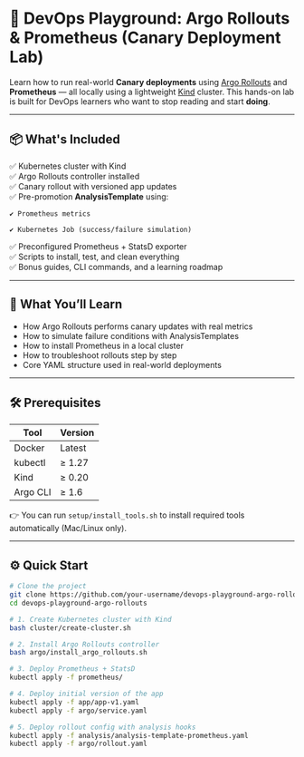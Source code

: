 # 🚀 DevOps Playground: Argo Rollouts & Prometheus (Canary Deployment Lab)

Learn how to run real-world **Canary deployments** using [Argo Rollouts](https://argo-rollouts.readthedocs.io/) and **Prometheus** — all locally using a lightweight [Kind](https://kind.sigs.k8s.io/) cluster. This hands-on lab is built for DevOps learners who want to stop reading and start **doing**.

---

## 📦 What's Included

✅ Kubernetes cluster with Kind  
✅ Argo Rollouts controller installed  
✅ Canary rollout with versioned app updates  
✅ Pre-promotion **AnalysisTemplate** using:

    ✔️ Prometheus metrics
  
    ✔️ Kubernetes Job (success/failure simulation)
  
✅ Preconfigured Prometheus + StatsD exporter  
✅ Scripts to install, test, and clean everything  
✅ Bonus guides, CLI commands, and a learning roadmap  

---

## 🧠 What You’ll Learn

- How Argo Rollouts performs canary updates with real metrics
- How to simulate failure conditions with AnalysisTemplates
- How to install Prometheus in a local cluster
- How to troubleshoot rollouts step by step
- Core YAML structure used in real-world deployments

---

## 🛠️ Prerequisites

| Tool         | Version |
|--------------|---------|
| Docker       | Latest  |
| kubectl      | ≥ 1.27  |
| Kind         | ≥ 0.20  |
| Argo CLI     | ≥ 1.6   |

👉 You can run `setup/install_tools.sh` to install required tools automatically (Mac/Linux only).

---

## ⚙️ Quick Start

```bash
# Clone the project
git clone https://github.com/your-username/devops-playground-argo-rollouts.git
cd devops-playground-argo-rollouts

# 1. Create Kubernetes cluster with Kind
bash cluster/create-cluster.sh

# 2. Install Argo Rollouts controller
bash argo/install_argo_rollouts.sh

# 3. Deploy Prometheus + StatsD
kubectl apply -f prometheus/

# 4. Deploy initial version of the app
kubectl apply -f app/app-v1.yaml
kubectl apply -f argo/service.yaml

# 5. Deploy rollout config with analysis hooks
kubectl apply -f analysis/analysis-template-prometheus.yaml
kubectl apply -f argo/rollout.yaml
```

